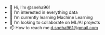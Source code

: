 - 👋 Hi, I’m @sneha961
- 👀 I’m interested in everything data
- 🌱 I’m currently learning Machine Learning
- 💞️ I’m looking to collaborate on ML/AI projects
- 📫 How to reach me d.sneha961@gmail.com

<!---
sneha961/sneha961 is a ✨ special ✨ repository because its `README.md` (this file) appears on your GitHub profile.
You can click the Preview link to take a look at your changes.
--->
